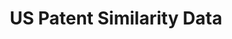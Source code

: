 ---
layout: default
citation: "@misc{whalen_us_2019,\n        title = {{US} {Patent} {Similarity} {Data}},\n
  \       url = {https://zenodo.org/record/3552078},\n        abstract = {Pairwise
  semantic similarity measures for US utility patents. Includes measures for citing/cited
  patent pairs, 100 most-similar patents for each patent, and doc2vec vectors for
  each patent.},\n        urldate = {2021-09-15},\n        publisher = {Zenodo},\n
  \       author = {Whalen, Ryan and Lungeanu, Alina and DeChurch, Leslie and Contractor,
  Noshir},\n        month = nov,\n        year = {2019},\n        doi = {10.5281/zenodo.3552078},\n
  \       note = {type: dataset},\n        keywords = {patents, intellectual property,
  innovation, semantic similarity, empirical legal studies},\n}\n"
code: None
cost: None
description: Pairwise semantic similarity measures for US utility patents. Includes
  measures for citing/cited patent pairs, 100 most-similar patents for each patent,
  and doc2vec vectors for each patent.
documentation: Pairwise semantic similarity measures for US utility patents. Includes
  measures for citing/cited patent pairs, 100 most-similar patents for each patent,
  and doc2vec vectors for each patent.
doi: '10.5281/zenodo.3552078

  '
error_metrics: None
location: https://zenodo.org/record/3552078
maintained_by: Ryan Whalen
record_creation_timestamp: 09/15/2021, 05:50:18
shortname: us_patent_similarity
tags:
- patents
- ' intellectual property'
- ' innovation'
- ' semantic similarity'
- ' empirical legal studies'
- ' patents'
- ' similarity'
terms_of_use: ' Creative Commons Attribution 4.0 International'
timeframe: None
title: US Patent Similarity Data
uuid: 868eaad1-3c6a-4730-a70f-853996962d39
versioning: 'Yes'
---